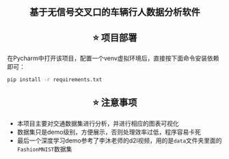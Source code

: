 ## <div align="center"> 基于无信号交叉口的车辆行人数据分析软件 </div>

## <div align="center"> ⭐ 项目部署 </div>

在Pycharm中打开该项目，配置一个venv虚拟环境后，直接按下面命令安装依赖即可：
```bash
pip install -r requirements.txt
```

## <div align="center"> ⭐ 注意事项 </div>
- 本项目主要对交通数据集进行分析，并进行相应的图表可视化
- 数据集只是demo级别，方便展示，否则处理效率过低，程序容易卡死
- 最后一个深度学习demo参考了李沐老师的d2l视频，用的是`data`文件夹里面的`FashionMNIST`数据集
